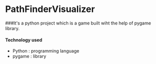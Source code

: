 # PathFinderVisualizer

###It's a python project which is a game built wiht the help of pygame library.

#### Technology used
- Python : programming language
- pygame : library
